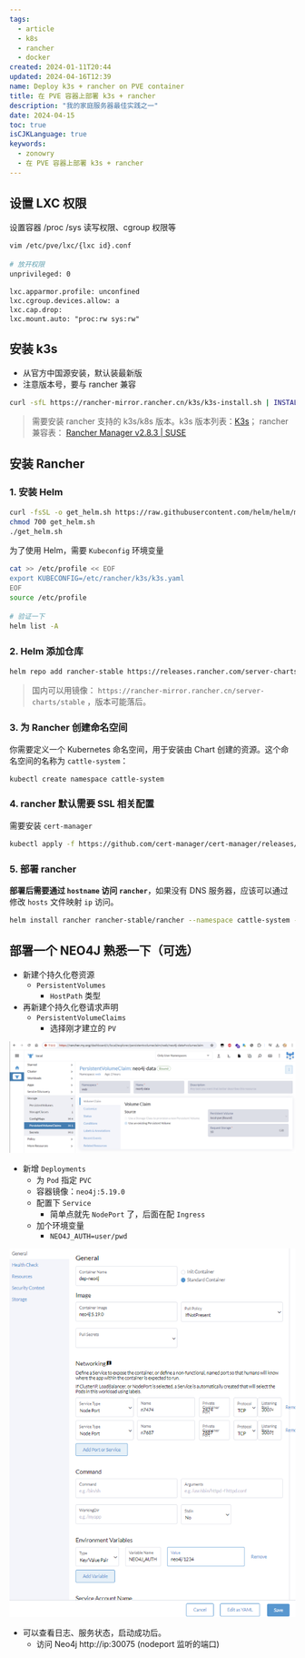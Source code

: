 ```yaml
---
tags:
  - article
  - k8s
  - rancher
  - docker
created: 2024-01-11T20:44
updated: 2024-04-16T12:39
name: Deploy k3s + rancher on PVE container
title: 在 PVE 容器上部署 k3s + rancher
description: "我的家庭服务器最佳实践之一"
date: 2024-04-15
toc: true
isCJKLanguage: true
keywords:
  - zonowry
  - 在 PVE 容器上部署 k3s + rancher
---
```


## 设置 LXC 权限

设置容器 /proc /sys 读写权限、cgroup 权限等

```bash
vim /etc/pve/lxc/{lxc id}.conf

# 放开权限
unprivileged: 0
```

```properties
lxc.apparmor.profile: unconfined
lxc.cgroup.devices.allow: a
lxc.cap.drop:
lxc.mount.auto: "proc:rw sys:rw"
```

## 安装 k3s

- 从官方中国源安装，默认装最新版
- 注意版本号，要与 rancher 兼容

```bash
curl -sfL https://rancher-mirror.rancher.cn/k3s/k3s-install.sh | INSTALL_K3S_MIRROR=cn INSTALL_K3S_VERSION=v1.28.7+k3s1 sh -s - server
```

> 需要安装 rancher 支持的 k3s/k8s 版本。k3s 版本列表：[K3s](https://docs.k3s.io/zh/release-notes/v1.28.X)；
> rancher 兼容表： [Rancher Manager v2.8.3 | SUSE](https://www.suse.com/suse-rancher/support-matrix/all-supported-versions/rancher-v2-8-3/)

## 安装 Rancher

### 1. 安装 Helm

```bash
curl -fsSL -o get_helm.sh https://raw.githubusercontent.com/helm/helm/main/scripts/get-helm-3
chmod 700 get_helm.sh
./get_helm.sh
```

为了使用 Helm，需要 `Kubeconfig` 环境变量

```bash
cat >> /etc/profile << EOF
export KUBECONFIG=/etc/rancher/k3s/k3s.yaml
EOF
source /etc/profile

# 验证一下
helm list -A
```

### 2. Helm 添加仓库

```bash
helm repo add rancher-stable https://releases.rancher.com/server-charts/stable
```

> 国内可以用镜像： `https://rancher-mirror.rancher.cn/server-charts/stable` ，版本可能落后。

### 3. 为 Rancher 创建命名空间

你需要定义一个 Kubernetes 命名空间，用于安装由 Chart 创建的资源。这个命名空间的名称为 `cattle-system`：

```bash
kubectl create namespace cattle-system
```

### 4. rancher 默认需要 SSL 相关配置

需要安装 `cert-manager`

```bash
kubectl apply -f https://github.com/cert-manager/cert-manager/releases/download/v1.13.1/cert-manager.crds.yaml
```

### 5. 部署 rancher

**部署后需要通过 `hostname` 访问 `rancher`**，如果没有 DNS 服务器，应该可以通过修改 `hosts` 文件映射 `ip` 访问。
 
```bash
helm install rancher rancher-stable/rancher --namespace cattle-system --set hostname=rancher.my.org --set bootstrapPassword=admin --version 2.8.3
```


## 部署一个 NEO4J 熟悉一下（可选）

- 新建个持久化卷资源
	- `PersistentVolumes`
		- `HostPath` 类型
- 再新建个持久化卷请求声明
	- `PersistentVolumeClaims`
		- 选择刚才建立的 `PV`

![](/images/blog/image-2024_04_16_12_36_53.png)

- 新增 `Deployments`
	- 为 `Pod` 指定 `PVC`
	- 容器镜像：`neo4j:5.19.0`
	- 配置下 `Service`
		- 简单点就先 `NodePort` 了，后面在配 `Ingress`
	- 加个环境变量
		- `NEO4J_AUTH=user/pwd`

![](/images/blog/image-2024_04_16_12_42_41.png)

- 可以查看日志、服务状态，启动成功后。
	- 访问 Neo4j http://ip:30075 (nodeport 监听的端口)
